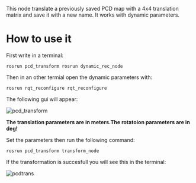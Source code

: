 This node translate a previously saved PCD map with a 4x4 translation matrix and save it with a new name. It works with dynamic parameters.

# How to use it

First write in a terminal:

`rosrun pcd_transform rosrun dynamic_rec_node`

Then in an other termial open the dynamic parameters with:

`rosrun rqt_reconfigure rqt_reconfigure`

The following gui will appear:

![pcd_transform](https://user-images.githubusercontent.com/51919446/95057233-25c01980-06f6-11eb-83a1-24873365f043.png)

**The translation parameters are in meters.The rotatoion parameters are in deg!** 

Set the parameters then run the following command:

`rosrun pcd_transform transform_node`

If the transformation is succesfull you will see this in the terminal:

![pcdtrans](https://user-images.githubusercontent.com/51919446/95058000-30c77980-06f7-11eb-8732-9baf3db8b382.png)
